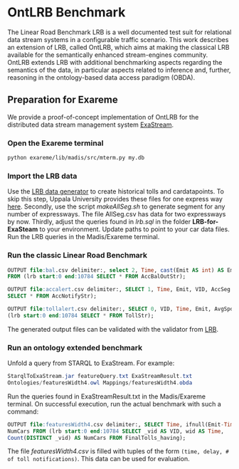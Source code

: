 # OntLRB Benchmark

The Linear Road Benchmark LRB is a well documented test suit for relational
data stream systems in a configurable traffic scenario. This work
describes an extension of LRB, called OntLRB, which aims at making
the classical LRB available for the semantically enhanced stream-engines
community. OntLRB extends LRB with additional benchmarking aspects
regarding the semantics of the data, in particular aspects related
to inference and, further, reasoning in the ontology-based data access
paradigm (OBDA).


## Preparation for Exareme
We provide a proof-of-concept implementation of OntLRB for the distributed data
stream management system [ExaStream](http://www.exareme.org).

### Open the Exareme terminal
```bash
python exareme/lib/madis/src/mterm.py my.db
```
### Import the LRB data
Use the [LRB data generator](http://www.cs.brandeis.edu/~linearroad/tools.html) to
create historical tolls and cardatapoints. To skip this step, Uppala University
provides these files for one express way [here](http://udbl2.it.uu.se/LR/). Secondly,
use the script *makeAllSeg.sh* to generate segment for any number of expressways.
The file AllSeg.csv has data for two expressways by now.
Thirdly, adjust the queries found in *lrb.sql* in the folder **LRB-for-ExaSteam**
to your environment. Update paths to point to your car data files.
Run the LRB queries in the Madis/Exareme terminal.


### Run the classic Linear Road Benchmark
```sql
OUTPUT file:bal.csv delimiter:, select 2, Time, cast(Emit AS int) AS Emit, QID, Bal, 0 AS ResultTime
FROM (lrb start:0 end:10784 SELECT * FROM AccBalOutStr);

OUTPUT file:accalert.csv delimiter:, SELECT 1, Time, Emit, VID, AccSeg FROM (lrb start:0 end:10784
SELECT * FROM AccNotifyStr);

OUTPUT file:tollalert.csv delimiter:, SELECT 0, VID, Time, Emit, AvgSpd as Spd, Toll FROM
(lrb start:0 end:10784 SELECT * FROM TollStr);
```
The generated output files can be validated with the validator from [LRB](http://www.cs.brandeis.edu/~linearroad/tools.html).

### Run an ontology extended benchmark
Unfold a query from STARQL to ExaStream. For example:
```java
StarqlToExaStream.jar featureQuery.txt ExaStreamResult.txt
Ontologies/featuresWidth4.owl Mappings/featuresWidth4.obda
```
Run the queries found in ExaStreamResult.txt in the Madis/Exareme terminal.
On successful execution, run the actual benchmark with such a command:
```sql
OUTPUT file:featuresWidth4.csv delimiter:, SELECT Time, ifnull(Emit-Time,0) AS Delay,
NumCars FROM (lrb start:0 end:10784 SELECT _vid AS VID, wid AS Time,
Count(DISTINCT _vid) AS NumCars FROM FinalTolls_having);
```

The file *featuresWidth4.csv* is filled with tuples of the form ```(time, delay, # of toll notifications)```. This data can be used for evaluation.
